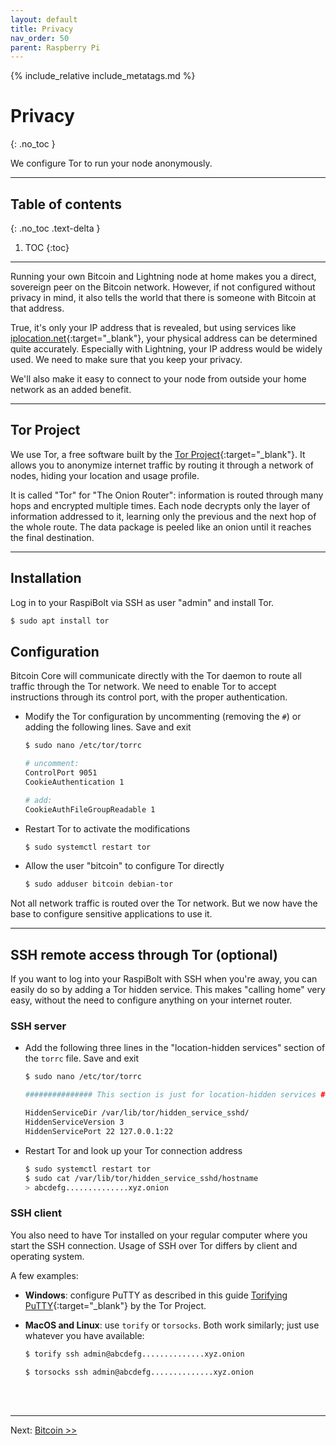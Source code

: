```yaml
---
layout: default
title: Privacy
nav_order: 50
parent: Raspberry Pi
---
```

<!-- markdownlint-disable MD014 MD022 MD025 MD033 MD040 -->
{% include_relative include_metatags.md %}

# Privacy
{: .no_toc }

We configure Tor to run your node anonymously.

---

## Table of contents
{: .no_toc .text-delta }

1. TOC
{:toc}

---

Running your own Bitcoin and Lightning node at home makes you a direct, sovereign peer on the Bitcoin network.
However, if not configured without privacy in mind, it also tells the world that there is someone with Bitcoin at that address.

True, it's only your IP address that is revealed, but using services like [iplocation.net](https://www.iplocation.net){:target="_blank"}, your physical address can be determined quite accurately.
Especially with Lightning, your IP address would be widely used.
We need to make sure that you keep your privacy.

We'll also make it easy to connect to your node from outside your home network as an added benefit.

---

## Tor Project

We use Tor, a free software built by the [Tor Project](https://www.torproject.org){:target="_blank"}.
It allows you to anonymize internet traffic by routing it through a network of nodes, hiding your location and usage profile.

It is called "Tor" for "The Onion Router": information is routed through many hops and encrypted multiple times.
Each node decrypts only the layer of information addressed to it, learning only the previous and the next hop of the whole route. The data package is peeled like an onion until it reaches the final destination.

---

## Installation

Log in to your RaspiBolt via SSH as user "admin" and install Tor.

  ```sh
  $ sudo apt install tor
  ```

## Configuration

Bitcoin Core will communicate directly with the Tor daemon to route all traffic through the Tor network.
We need to enable Tor to accept instructions through its control port, with the proper authentication.

* Modify the Tor configuration by uncommenting (removing the `#`) or adding the following lines.
  Save and exit

  ```sh
  $ sudo nano /etc/tor/torrc
  ```

  ```sh
  # uncomment:
  ControlPort 9051
  CookieAuthentication 1

  # add:
  CookieAuthFileGroupReadable 1
  ```

* Restart Tor to activate the modifications

  ```sh
  $ sudo systemctl restart tor
  ```

* Allow the user "bitcoin" to configure Tor directly

  ```sh
  $ sudo adduser bitcoin debian-tor
  ```

Not all network traffic is routed over the Tor network.
But we now have the base to configure sensitive applications to use it.

---

## SSH remote access through Tor (optional)

If you want to log into your RaspiBolt with SSH when you're away, you can easily do so by adding a Tor hidden service.
This makes "calling home" very easy, without the need to configure anything on your internet router.

### SSH server

* Add the following three lines in the "location-hidden services" section of the `torrc` file.
  Save and exit

  ```sh
  $ sudo nano /etc/tor/torrc
  ```

  ```sh
  ############### This section is just for location-hidden services ###

  HiddenServiceDir /var/lib/tor/hidden_service_sshd/
  HiddenServiceVersion 3
  HiddenServicePort 22 127.0.0.1:22
  ```

* Restart Tor and look up your Tor connection address

  ```sh
  $ sudo systemctl restart tor
  $ sudo cat /var/lib/tor/hidden_service_sshd/hostname
  > abcdefg..............xyz.onion
  ```

### SSH client

You also need to have Tor installed on your regular computer where you start the SSH connection.
Usage of SSH over Tor differs by client and operating system.

A few examples:

* **Windows**: configure PuTTY as described in this guide [Torifying PuTTY](https://gitlab.torproject.org/legacy/trac/-/wikis/doc/TorifyHOWTO/Putty){:target="_blank"} by the Tor Project.

* **MacOS and Linux**: use `torify` or `torsocks`.
  Both work similarly; just use whatever you have available:

  ```sh
  $ torify ssh admin@abcdefg..............xyz.onion
  ```
  ```sh
  $ torsocks ssh admin@abcdefg..............xyz.onion
  ```

<br /><br />

---

Next: [Bitcoin >>](bitcoin.md)
